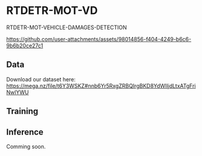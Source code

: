 # RTDETR-MOT-VD
RTDETR-MOT-VEHICLE-DAMAGES-DETECTION


https://github.com/user-attachments/assets/98014856-f404-4249-b6c6-9b6b20ce27c1


## Data
Download our dataset here: https://mega.nz/file/t6Y3WSKZ#nnb6Yr5RxgZRBQIrgBKD8YdWlIjdLtxATgFriNwlYWU

## Training



## Inference


Comming soon.

